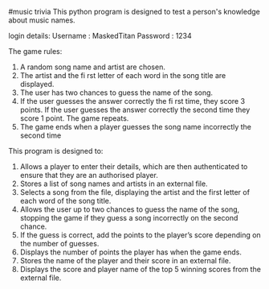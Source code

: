 #music trivia
This python program is designed to test a person's knowledge
about music names.

login details:
  Username : MaskedTitan
  Password : 1234


The game rules:
  1. A random song name and artist are chosen.
  2. The artist and the fi rst letter of each word in the song title are displayed.
  3. The user has two chances to guess the name of the song.
  4. If the user guesses the answer correctly the fi rst time, they score 3 points. If the user guesses the answer correctly the second time they score 1 point. The game repeats.
  5. The game ends when a player guesses the song name incorrectly the second time

This program is designed to:
  1. Allows a player to enter their details, which are then authenticated to ensure that they are an authorised player.
  2. Stores a list of song names and artists in an external file.
  3. Selects a song from the file, displaying the artist and the first letter of each word of the song title.
  4. Allows the user up to two chances to guess the name of the song, stopping the game if they guess a song incorrectly on the second chance.
  5. If the guess is correct, add the points to the player’s score depending on the number of guesses.
  6. Displays the number of points the player has when the game ends.
  7. Stores the name of the player and their score in an external file.
  8. Displays the score and player name of the top 5 winning scores from the external file.
